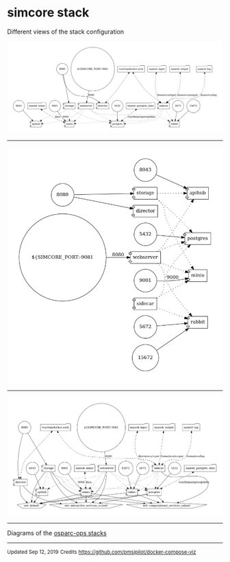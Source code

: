 # simcore stack


Different views of the stack configuration


![](img/docker-compose-wo-networks.png)

---

![](img/docker-compose-w-ports.png)

---

![](img/docker-compose.png)


---


Diagrams of the [osparc-ops stacks](https://github.com/pcrespov/osparc-ops/blob/enh/documentation/docs/stacks-graph.md)

---

<sup>Updated Sep 12, 2019</sup>
<sup>Credits https://github.com/pmsipilot/docker-compose-viz</sup>
